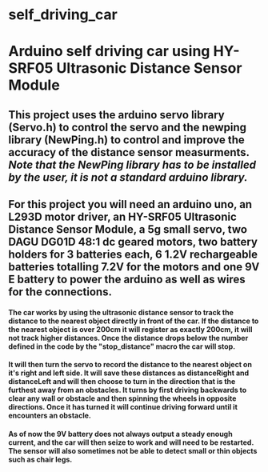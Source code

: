 # self_driving_car
# Arduino self driving car using HY-SRF05 Ultrasonic Distance Sensor Module

## This project uses the arduino servo library (Servo.h) to control the servo and the newping library (NewPing.h) to control and improve the accuracy of the distance sensor measurments. ***Note that the NewPing library has to be installed by the user, it is not a standard arduino library.***

## For this project you will need an arduino uno, an L293D motor driver, an HY-SRF05 Ultrasonic Distance Sensor Module, a 5g small servo, two DAGU DG01D 48:1 dc geared motors, two battery holders for 3 batteries each, 6 1.2V rechargeable batteries totalling 7.2V for the motors and one 9V E battery to power the arduino as well as wires for the connections. 

#### The car works by using the ultrasonic distance sensor to track the distance to the nearest object directly in front of the car. If the distance to the nearest object is over 200cm it will register as exactly 200cm, it will not track higher distances. Once the distance drops below the number defined in the code by the "stop_distance" macro the car will stop.

#### It will then turn the servo to record the distance to the nearest object on it's right and left side. It will save these distances as distanceRight and distanceLeft and will then choose to turn in the direction that is the furthest away from an obstacles. It turns by first driving backwards to clear any wall or obstacle and then spinning the wheels in opposite directions. Once it has turned it will continue driving forward until it encounters an obstacle. 

#### As of now the 9V battery does not always output a steady enough current, and the car will then seize to work and will need to be restarted. The sensor will also sometimes not be able to detect small or thin objects such as chair legs. 


